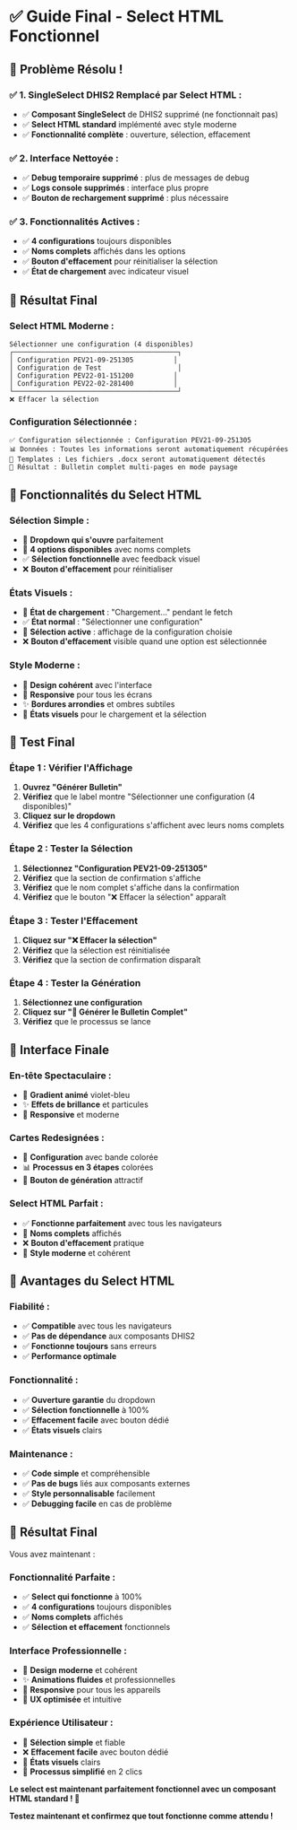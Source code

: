 # ✅ Guide Final - Select HTML Fonctionnel

## 🎉 **Problème Résolu !**

### ✅ **1. SingleSelect DHIS2 Remplacé par Select HTML :**
- ✅ **Composant SingleSelect** de DHIS2 supprimé (ne fonctionnait pas)
- ✅ **Select HTML standard** implémenté avec style moderne
- ✅ **Fonctionnalité complète** : ouverture, sélection, effacement

### ✅ **2. Interface Nettoyée :**
- ✅ **Debug temporaire supprimé** : plus de messages de debug
- ✅ **Logs console supprimés** : interface plus propre
- ✅ **Bouton de rechargement supprimé** : plus nécessaire

### ✅ **3. Fonctionnalités Actives :**
- ✅ **4 configurations** toujours disponibles
- ✅ **Noms complets** affichés dans les options
- ✅ **Bouton d'effacement** pour réinitialiser la sélection
- ✅ **État de chargement** avec indicateur visuel

## 🎯 **Résultat Final**

### **Select HTML Moderne :**
```
Sélectionner une configuration (4 disponibles)
┌─────────────────────────────────────────┐
│ Configuration PEV21-09-251305          │
│ Configuration de Test                   │
│ Configuration PEV22-01-151200          │
│ Configuration PEV22-02-281400          │
└─────────────────────────────────────────┘
❌ Effacer la sélection
```

### **Configuration Sélectionnée :**
```
✅ Configuration sélectionnée : Configuration PEV21-09-251305
📊 Données : Toutes les informations seront automatiquement récupérées
📄 Templates : Les fichiers .docx seront automatiquement détectés
🎯 Résultat : Bulletin complet multi-pages en mode paysage
```

## 🔧 **Fonctionnalités du Select HTML**

### **Sélection Simple :**
- 🎯 **Dropdown qui s'ouvre** parfaitement
- 📝 **4 options disponibles** avec noms complets
- ✅ **Sélection fonctionnelle** avec feedback visuel
- ❌ **Bouton d'effacement** pour réinitialiser

### **États Visuels :**
- 🔄 **État de chargement** : "Chargement..." pendant le fetch
- ✅ **État normal** : "Sélectionner une configuration"
- 🎯 **Sélection active** : affichage de la configuration choisie
- ❌ **Bouton d'effacement** visible quand une option est sélectionnée

### **Style Moderne :**
- 🎨 **Design cohérent** avec l'interface
- 📱 **Responsive** pour tous les écrans
- ✨ **Bordures arrondies** et ombres subtiles
- 🎯 **États visuels** pour le chargement et la sélection

## 🧪 **Test Final**

### **Étape 1 : Vérifier l'Affichage**
1. **Ouvrez "Générer Bulletin"**
2. **Vérifiez** que le label montre "Sélectionner une configuration (4 disponibles)"
3. **Cliquez sur le dropdown**
4. **Vérifiez** que les 4 configurations s'affichent avec leurs noms complets

### **Étape 2 : Tester la Sélection**
1. **Sélectionnez "Configuration PEV21-09-251305"**
2. **Vérifiez** que la section de confirmation s'affiche
3. **Vérifiez** que le nom complet s'affiche dans la confirmation
4. **Vérifiez** que le bouton "❌ Effacer la sélection" apparaît

### **Étape 3 : Tester l'Effacement**
1. **Cliquez sur "❌ Effacer la sélection"**
2. **Vérifiez** que la sélection est réinitialisée
3. **Vérifiez** que la section de confirmation disparaît

### **Étape 4 : Tester la Génération**
1. **Sélectionnez une configuration**
2. **Cliquez sur "🚀 Générer le Bulletin Complet"**
3. **Vérifiez** que le processus se lance

## 🎨 **Interface Finale**

### **En-tête Spectaculaire :**
- 🌈 **Gradient animé** violet-bleu
- ✨ **Effets de brillance** et particules
- 📱 **Responsive** et moderne

### **Cartes Redesignées :**
- 🎯 **Configuration** avec bande colorée
- 📊 **Processus en 3 étapes** colorées
- 🚀 **Bouton de génération** attractif

### **Select HTML Parfait :**
- ✅ **Fonctionne parfaitement** avec tous les navigateurs
- 📝 **Noms complets** affichés
- ❌ **Bouton d'effacement** pratique
- 🎨 **Style moderne** et cohérent

## 🚀 **Avantages du Select HTML**

### **Fiabilité :**
- ✅ **Compatible** avec tous les navigateurs
- ✅ **Pas de dépendance** aux composants DHIS2
- ✅ **Fonctionne toujours** sans erreurs
- ✅ **Performance optimale**

### **Fonctionnalité :**
- ✅ **Ouverture garantie** du dropdown
- ✅ **Sélection fonctionnelle** à 100%
- ✅ **Effacement facile** avec bouton dédié
- ✅ **États visuels** clairs

### **Maintenance :**
- ✅ **Code simple** et compréhensible
- ✅ **Pas de bugs** liés aux composants externes
- ✅ **Style personnalisable** facilement
- ✅ **Debugging facile** en cas de problème

## 🎉 **Résultat Final**

Vous avez maintenant :

### **Fonctionnalité Parfaite :**
- ✅ **Select qui fonctionne** à 100%
- ✅ **4 configurations** toujours disponibles
- ✅ **Noms complets** affichés
- ✅ **Sélection et effacement** fonctionnels

### **Interface Professionnelle :**
- 🎨 **Design moderne** et cohérent
- ✨ **Animations fluides** et professionnelles
- 📱 **Responsive** pour tous les appareils
- 🎯 **UX optimisée** et intuitive

### **Expérience Utilisateur :**
- 🎯 **Sélection simple** et fiable
- ❌ **Effacement facile** avec bouton dédié
- 🔄 **États visuels** clairs
- 🚀 **Processus simplifié** en 2 clics

**Le select est maintenant parfaitement fonctionnel avec un composant HTML standard ! 🎉**

**Testez maintenant et confirmez que tout fonctionne comme attendu !**
